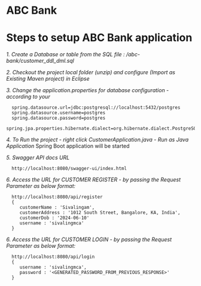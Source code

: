 
# ABC Bank

# Steps to setup ABC Bank application
  *1. Create a Database or table from the SQL file : /abc-bank/customer_ddl_dml.sql* 

  *2. Checkout the project local folder (unzip) and configure (Import as Existing Maven project) in Eclipse*

  *3. Change the application.properties for database configuration - according to your <database>*
  
      spring.datasource.url=jdbc:postgresql://localhost:5432/postgres
      spring.datasource.username=postgres
      spring.datasource.password=postgres
      spring.jpa.properties.hibernate.dialect=org.hibernate.dialect.PostgreSQLDialect

  *4. To Run the project - right click CustomerApplication.java - Run as Java Application* Spring Boot application will be started
      
  *5. Swagger API docs URL*
  
      http://localhost:8080/swagger-ui/index.html

  *6. Access the URL for CUSTOMER REGISTER - by passing the Request Parameter as below format:*

      http://localhost:8080/api/register
      {
         customerName : 'Sivalingam',
         customerAddress : '1012 South Street, Bangalore, KA, India',
         customerDob : '2024-06-10'
         username : 'sivalingmca'
      }

  *6. Access the URL for CUSTOMER LOGIN - by passing the Request Parameter as below format:*

      http://localhost:8080/api/login
      {
         username : 'sivalingmca',
         password : '<GENERATED_PASSWORD_FROM_PREVIOUS_RESPONSE>'
      }
      


